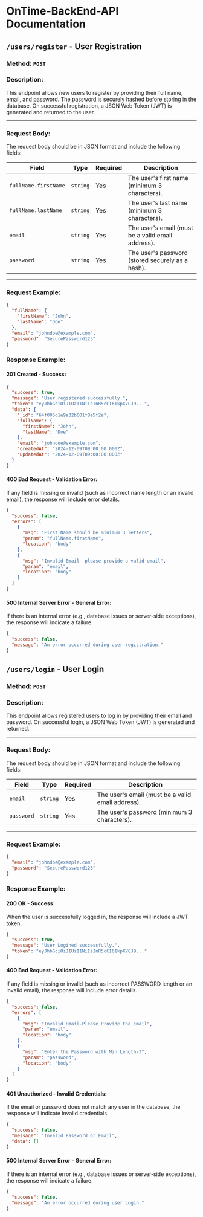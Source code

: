 # OnTime-BackEnd-API Documentation

## `/users/register` - User Registration

### **Method**: `POST`

### **Description**:

This endpoint allows new users to register by providing their full name, email, and password. The password is securely hashed before storing in the database. On successful registration, a JSON Web Token (JWT) is generated and returned to the user.

---

### **Request Body**:

The request body should be in JSON format and include the following fields:

| Field                | Type     | Required | Description                                       |
| -------------------- | -------- | -------- | ------------------------------------------------- |
| `fullName.firstName` | `string` | Yes      | The user's first name (minimum 3 characters).     |
| `fullName.lastName`  | `string` | Yes      | The user's last name (minimum 3 characters).      |
| `email`              | `string` | Yes      | The user's email (must be a valid email address). |
| `password`           | `string` | Yes      | The user's password (stored securely as a hash).  |

---

### **Request Example**:

```json
{
  "fullName": {
    "firstName": "John",
    "lastName": "Doe"
  },
  "email": "johndoe@example.com",
  "password": "SecurePassword123"
}
```

### **Response Example**:

#### 201 Created - Success:

```json
{
  "success": true,
  "message": "User registered successfully.",
  "token": "eyJhbGciOiJIUzI1NiIsInR5cCI6IkpXVCJ9...",
  "data": {
    "_id": "64f005d1e9a32b001f8e5f2a",
    "fullName": {
      "firstName": "John",
      "lastName": "Doe"
    },
    "email": "johndoe@example.com",
    "createdAt": "2024-12-09T09:00:00.000Z",
    "updatedAt": "2024-12-09T09:00:00.000Z"
  }
}
```

#### 400 Bad Request - Validation Error:

If any field is missing or invalid (such as incorrect name length or an invalid email), the response will include error details.

```json
{
  "success": false,
  "errors": [
    {
      "msg": "First Name should be minimum 3 letters",
      "param": "fullName.firstName",
      "location": "body"
    },
    {
      "msg": "Invalid Email- please provide a valid email",
      "param": "email",
      "location": "body"
    }
  ]
}
```

#### 500 Internal Server Error - General Error:

If there is an internal error (e.g., database issues or server-side exceptions), the response will indicate a failure.

```json
{
  "success": false,
  "message": "An error occurred during user registration."
}
```

## `/users/login` - User Login

### **Method**: `POST`

### **Description**:

This endpoint allows registered users to log in by providing their email and password. On successful login, a JSON Web Token (JWT) is generated and returned.

---

### **Request Body**:

The request body should be in JSON format and include the following fields:

| Field      | Type     | Required | Description                                       |
| ---------- | -------- | -------- | ------------------------------------------------- |
| `email`    | `string` | Yes      | The user's email (must be a valid email address). |
| `password` | `string` | Yes      | The user's password (minimum 3 characters).       |

---

### **Request Example**:

```json
{
  "email": "johndoe@example.com",
  "password": "SecurePassword123"
}
```

### **Response Example**:

#### 200 OK - Success:

When the user is successfully logged in, the response will include a JWT token.

```json
{
  "success": true,
  "message": "User Logined successfully.",
  "token": "eyJhbGciOiJIUzI1NiIsInR5cCI6IkpXVCJ9..."
}
```

#### 400 Bad Request - Validation Error:

If any field is missing or invalid (such as incorrect PASSWORD length or an invalid email), the response will include error details.

```json
{
  "success": false,
  "errors": [
    {
      "msg": "Invalid Email-Please Provide the Email",
      "param": "email",
      "location": "body"
    },
    {
      "msg": "Enter the Password with Min Length-3",
      "param": "password",
      "location": "body"
    }
  ]
}
```

#### 401 Unauthorized - Invalid Credentials:
If the email or password does not match any user in the database, the response will indicate invalid credentials.

```json
{
  "success": false,
  "message": "Invalid Password or Email",
  "data": []
}

```

#### 500 Internal Server Error - General Error:

If there is an internal error (e.g., database issues or server-side exceptions), the response will indicate a failure.

```json
{
  "success": false,
  "message": "An error occurred during user Login."
}
```
